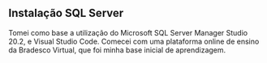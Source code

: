 <h2>Instalação SQL Server</h2> 

Tomei como base a utilização do Microsoft SQL Server Manager Studio 20.2, e Visual Studio Code. Comecei com uma plataforma online de ensino da Bradesco Virtual, que foi minha base inicial de aprendizagem.


